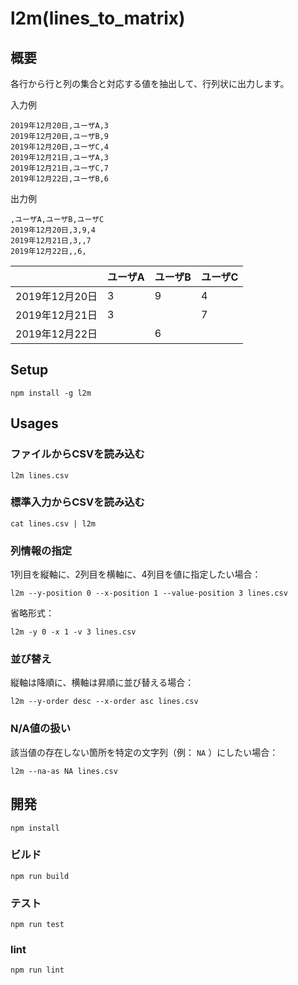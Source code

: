 # l2m(lines_to_matrix)

## 概要

各行から行と列の集合と対応する値を抽出して、行列状に出力します。

入力例

```
2019年12月20日,ユーザA,3
2019年12月20日,ユーザB,9
2019年12月20日,ユーザC,4
2019年12月21日,ユーザA,3
2019年12月21日,ユーザC,7
2019年12月22日,ユーザB,6
```

出力例

```
,ユーザA,ユーザB,ユーザC
2019年12月20日,3,9,4
2019年12月21日,3,,7
2019年12月22日,,6,
```

|                | ユーザA | ユーザB | ユーザC |
|----------------|---------|---------|---------|
| 2019年12月20日 | 3       | 9       | 4       |
| 2019年12月21日 | 3       |         | 7       |
| 2019年12月22日 |         | 6       |         |


## Setup

```
npm install -g l2m
```

## Usages

### ファイルからCSVを読み込む

```
l2m lines.csv
```

### 標準入力からCSVを読み込む

```
cat lines.csv | l2m
```

### 列情報の指定

1列目を縦軸に、2列目を横軸に、4列目を値に指定したい場合：

```
l2m --y-position 0 --x-position 1 --value-position 3 lines.csv
```

省略形式：

```
l2m -y 0 -x 1 -v 3 lines.csv
```

### 並び替え

縦軸は降順に、横軸は昇順に並び替える場合：

```
l2m --y-order desc --x-order asc lines.csv
```

### N/A値の扱い

該当値の存在しない箇所を特定の文字列（例： `NA` ）にしたい場合：

```
l2m --na-as NA lines.csv
```

## 開発
```
npm install
```

### ビルド
```
npm run build
```

### テスト
```
npm run test
```

### lint

```
npm run lint
```
